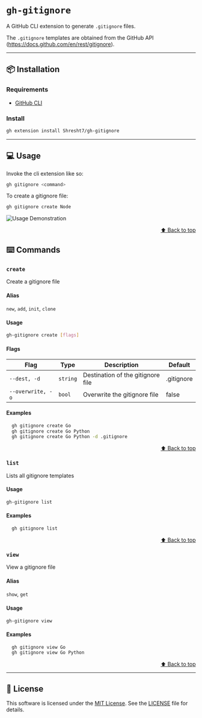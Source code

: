 # `gh-gitignore`

A GitHub CLI extension to generate `.gitignore` files.

The `.gitignore` templates are obtained from the GitHub API (https://docs.github.com/en/rest/gitignore).

---

## 📦 Installation

### Requirements

- [GitHub CLI](https://cli.github.com/)

### Install

```sh
gh extension install Shresht7/gh-gitignore
```

---

## 💻 Usage

Invoke the cli extension like so:

```sh
gh gitignore <command>
```

To create a gitignore file:

```sh
gh gitignore create Node
```

![Usage Demonstration](docs/demo.gif)

<div align="right">

[⬆️ Back to top][top]

</div>

## ⌨️ Commands


### `create`

Create a gitignore file

#### Alias

`new`, `add`, `init`, `clone`

#### Usage

```sh
gh-gitignore create [flags]
```

#### Flags

| Flag              | Type     | Description                       | Default    |
| ----------------- | -------- | --------------------------------- | ---------- |
| `--dest, -d`      | `string` | Destination of the gitignore file | .gitignore |
| `--overwrite, -o` | `bool`   | Overwrite the gitignore file      | false      |

#### Examples

```sh
  gh gitignore create Go
  gh gitignore create Go Python
  gh gitignore create Go Python -d .gitignore
```

<div align="right">

[⬆️ Back to top][top]

</div>


### `list`

Lists all gitignore templates



#### Usage

```sh
gh-gitignore list
```



#### Examples

```sh
  gh gitignore list
```

<div align="right">

[⬆️ Back to top][top]

</div>


### `view`

View a gitignore file

#### Alias

`show`, `get`

#### Usage

```sh
gh-gitignore view
```



#### Examples

```sh
  gh gitignore view Go
  gh gitignore view Go Python
```

<div align="right">

[⬆️ Back to top][top]

</div>



---

## 📜 License

This software is licensed under the [MIT License](). See the [LICENSE](./LICENSE) file for details.





[top]: #gh-gitignore
